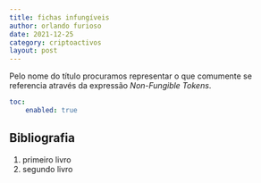 ```yaml
---
title: fichas infungíveis
author: orlando furioso
date: 2021-12-25
category: criptoactivos
layout: post
---
```


Pelo nome do título procuramos representar o que comumente se referencia através da expressão *Non-Fungible Tokens*.























```yaml
toc:
    enabled: true
```

Bibliografia
-------------

1. primeiro livro
2. segundo livro
